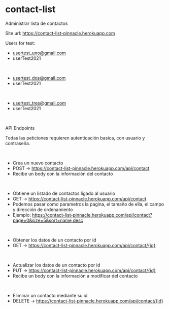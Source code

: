 # contact-list
Administrar lista de contactos


Site url: https://contact-list-pinnacle.herokuapp.com

Users for test:

- usertest_uno@gmail.com
- userTest2021

<br>

- usertest_dos@gmail.com
- userTest2021

<br>

- usertest_tres@gmail.com
- userTest2021

<br>

API Endpoints

Todas las peticiones requieren autenticación basica, con usuario y contraseña.

<br>

- Crea un nuevo contacto
- POST -> https://contact-list-pinnacle.herokuapp.com/api/contact
- Recibe un body con la información del contacto

<br>

- Obtiene un listado de contactos ligado al usuario
- GET -> https://contact-list-pinnacle.herokuapp.com/api/contact
- Podemos pasar como parametros la pagina, el tamaño de ella, el campo y dirección de ordenamiento
- Ejemplo: https://contact-list-pinnacle.herokuapp.com/api/contact?page=0&size=5&sort=name,desc


<br>

- Obtener los datos de un contacto por id
- GET -> https://contact-list-pinnacle.herokuapp.com/api/contact/{id}

<br>

- Actualizar los datos de un contacto por id
- PUT -> https://contact-list-pinnacle.herokuapp.com/api/contact/{id}
- Recibe un body con la información a modificar del contacto

<br>

- Eliminar un contacto mediante su id
- DELETE -> https://contact-list-pinnacle.herokuapp.com/api/contact/{id}

<br>

